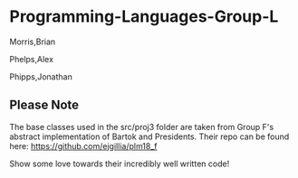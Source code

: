 # Programming-Languages-Group-L

Morris,Brian

Phelps,Alex

Phipps,Jonathan


## Please Note

The base classes used in the src/proj3 folder are taken from Group F's abstract implementation of Bartok and Presidents.  Their repo can be found here: https://github.com/ejgillia/plm18_f

Show some love towards their incredibly well written code! 